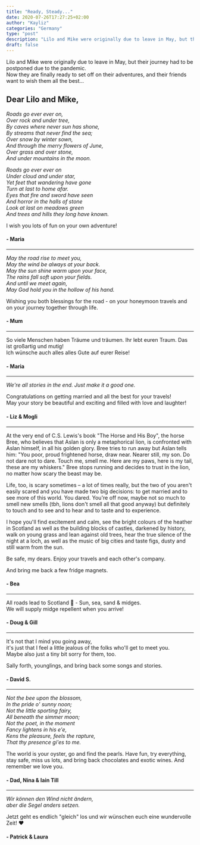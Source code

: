 ```yaml
---
title: "Ready, Steady..."
date: 2020-07-26T17:27:25+02:00
author: "Kayliz"
categories: "Germany"
type: "post"
description: "Lilo and Mike were originally due to leave in May, but their journey had to be postponed due to the pandemic. Now they are finally ready to set off on their adventures, and their friends want to wish them all the best..."
draft: false
---
```


Lilo and Mike were originally due to leave in May, but their journey had to be postponed due to the pandemic. <br />
Now they are finally ready to set off on their adventures, and their friends want to wish them all the best...


## Dear Lilo and Mike,

*Roads go ever ever on,* <br/>
*Over rock and under tree,* <br/>
*By caves where never sun has shone,* <br/>
*By streams that never find the sea;* <br/>
*Over snow by winter sown,* <br/>
*And through the merry flowers of June,* <br/>
*Over grass and over stone,* <br/>
*And under mountains in the moon.*

*Roads go ever ever on* <br/>
*Under cloud and under star,* <br/>
*Yet feet that wandering have gone* <br/>
*Turn at last to home afar.* <br/>
*Eyes that fire and sword have seen* <br/>
*And horror in the halls of stone* <br/>
*Look at last on meadows green* <br/>
*And trees and hills they long have known.*

I wish you lots of fun on your own adventure!

#### - Maria

<hr />

*May the road rise to meet you,* <br/>
*May the wind be always at your back.* <br/>
*May the sun shine warm upon your face,* <br/>
*The rains fall soft upon your fields.* <br/>
*And until we meet again,* <br/>
*May God hold you in the hollow of his hand.* <br/>

Wishing you both blessings for the road - on your honeymoon travels and on your journey together through life.

#### - Mum

<hr />

So viele Menschen haben Träume und träumen.
Ihr lebt euren Traum. Das ist großartig und mutig! <br/>
Ich wünsche auch alles alles Gute auf eurer Reise!

#### - Maria

<hr />

*We're all stories in the end. Just make it a good one.*

Congratulations on getting married and all the best for your travels! <br/>
May your story be beautiful and exciting and filled with love and laughter!

#### - Liz & Mogli

<hr />

At the very end of C.S. Lewis's book "The Horse and His Boy", the horse Bree, who believes that Aslan is only a metaphorical lion, is confronted with Aslan himself, in all his golden glory. Bree tries to run away but Aslan tells him: "You poor, proud frightened horse, draw near. Nearer still, my son. Do not dare not to dare. Touch me, smell me. Here are my paws, here is my tail, these are my whiskers." Bree stops running and decides to trust in the lion, no matter how scary the beast may be.

Life, too, is scary sometimes – a lot of times really, but the two of you aren't easily scared and you have made two big decisions: to get married and to see more of this world. You dared. You're off now, maybe not so much to smell new smells (tbh, lions don't smell all that good anyway) but definitely to touch and to see and to hear and to taste and to experience.

I hope you'll find excitement and calm, see the bright colours of the heather in Scotland as well as the building blocks of castles, darkened by history, walk on young grass and lean against old trees, hear the true silence of the night at a loch, as well as the music of big cities and taste figs, dusty and still warm from the sun.

Be safe, my dears. Enjoy your travels and each other's company.

And bring me back a few fridge magnets.

#### - Bea

<hr />

All roads lead to Scotland 🏴󠁧󠁢󠁳󠁣󠁴󠁿 - Sun, sea, sand & midges. <br/>
We will supply midge repellent when you arrive!

#### - Doug & Gill

<hr />

It's not that I mind you going away, </br>
it's just that I feel a little jealous of the folks who'll get to meet you. <br/>
Maybe also just a tiny bit sorry for them, too. <br/>

Sally forth, younglings, and bring back some songs and stories.

#### - David S.

<hr />

*Not the bee upon the blossom,* <br/>
*In the pride o' sunny noon;* <br/>
*Not the little sporting fairy,* <br/>
*All beneath the simmer moon;* <br/>
*Not the poet, in the moment* <br/>
*Fancy lightens in his e'e,* <br/>
*Kens the pleasure, feels the rapture,* <br/>
*That thy presence gi'es to me.*

The world is your oyster, go and find the pearls. Have fun, try everything, stay safe, miss us lots, and bring back chocolates and exotic wines. And remember we love you.

#### - Dad, Nina & Iain Till

<hr />

*Wir können den Wind nicht ändern,* <br/>
*aber die Segel anders setzen.*

Jetzt geht es endlich "gleich" los und wir wünschen euch eine wundervolle Zeit! ❤️

#### - Patrick & Laura
